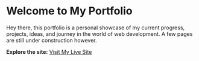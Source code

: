 # Welcome to My Portfolio

Hey there, this portfolio is a personal showcase of my current progress, projects, ideas, and journey in the world of web development. A few pages are still under construction however.

**Explore the site:** [Visit My Live Site](https://toridoesthings.xyz/)